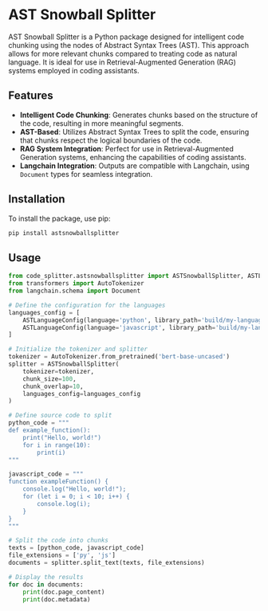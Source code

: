 # AST Snowball Splitter

AST Snowball Splitter is a Python package designed for intelligent code chunking using the nodes of Abstract Syntax Trees (AST). This approach allows for more relevant chunks compared to treating code as natural language. It is ideal for use in Retrieval-Augmented Generation (RAG) systems employed in coding assistants.

## Features

- **Intelligent Code Chunking**: Generates chunks based on the structure of the code, resulting in more meaningful segments.
- **AST-Based**: Utilizes Abstract Syntax Trees to split the code, ensuring that chunks respect the logical boundaries of the code.
- **RAG System Integration**: Perfect for use in Retrieval-Augmented Generation systems, enhancing the capabilities of coding assistants.
- **Langchain Integration**: Outputs are compatible with Langchain, using `Document` types for seamless integration.

## Installation

To install the package, use pip:

```bash
pip install astsnowballsplitter
```

## Usage

```python
from code_splitter.astsnowballsplitter import ASTSnowballSplitter, ASTLanguageConfig
from transformers import AutoTokenizer
from langchain.schema import Document

# Define the configuration for the languages
languages_config = [
    ASTLanguageConfig(language='python', library_path='build/my-languages.so', grammar_path='tree-sitter-python'),
    ASTLanguageConfig(language='javascript', library_path='build/my-languages.so', grammar_path='tree-sitter-javascript')
]

# Initialize the tokenizer and splitter
tokenizer = AutoTokenizer.from_pretrained('bert-base-uncased')
splitter = ASTSnowballSplitter(
    tokenizer=tokenizer,
    chunk_size=100,
    chunk_overlap=10,
    languages_config=languages_config
)

# Define source code to split
python_code = """
def example_function():
    print("Hello, world!")
    for i in range(10):
        print(i)
"""

javascript_code = """
function exampleFunction() {
    console.log("Hello, world!");
    for (let i = 0; i < 10; i++) {
        console.log(i);
    }
}
"""

# Split the code into chunks
texts = [python_code, javascript_code]
file_extensions = ['py', 'js']
documents = splitter.split_text(texts, file_extensions)

# Display the results
for doc in documents:
    print(doc.page_content)
    print(doc.metadata)
```
